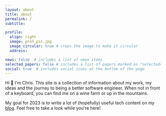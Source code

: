 ```yaml
---
layout: about
title: about
permalink: /
subtitle:

profile:
  align: right
  image: prof_pic.jpg
  image_circular: true # crops the image to make it circular
  address:

news: false  # includes a list of news items
selected_papers: false # includes a list of papers marked as "selected={true}"
social: true  # includes social icons at the bottom of the page
---
```


Hi 👋 I'm Chris. This site is a collection of information about my work, my ideas and the journey to being a better software engineer. When not in front of a keyboard, you can find me on a wine farm or up in the mountains.

My goal for 2023 is to write a lot of (hopefully) useful tech content on my [blog](https://thatstatsguy.github.io/blog/). Feel free to take a look while you're here!
